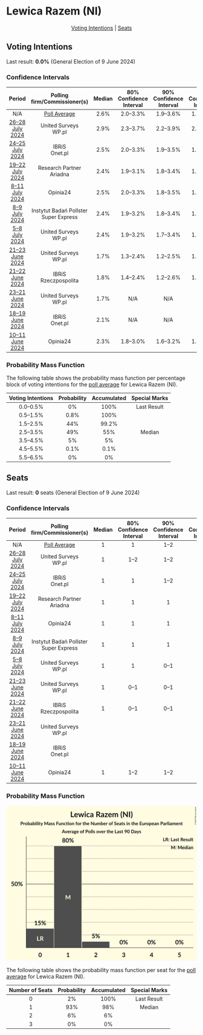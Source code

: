 # Lewica Razem (NI)

<p align="center"><a href="#voting-intentions">Voting Intentions</a> | <a href="#seats">Seats</a></p>

## Voting Intentions

Last result: **0.0%** (General Election of 9 June 2024)

### Confidence Intervals

| Period     | Polling firm/Commissioner(s) | Median | 80% Confidence Interval | 90% Confidence Interval | 95% Confidence Interval | 99% Confidence Interval |
|:----------:|:----------------:|:-----------:|:-----------------------:|:-----------------------:|:-----------------------:|:-----------------------:|
| N/A | [Poll Average](average.html) | 2.6% | 2.0–3.3% | 1.9–3.6% | 1.7–3.8% | 1.5–4.2% |
| [26–28 July 2024](2024-07-28-UnitedSurveys.html) | United Surveys <br> WP.pl | 2.9% | 2.3–3.7% | 2.2–3.9% | 2.0–4.1% | 1.8–4.6% |
| [24–25 July 2024](2024-07-25-IBRiS.html) | IBRiS <br> Onet.pl | 2.5% | 2.0–3.3% | 1.9–3.5% | 1.8–3.7% | 1.5–4.0% |
| [19–22 July 2024](2024-07-22-ResearchPartner.html) | Research Partner <br> Ariadna | 2.4% | 1.9–3.1% | 1.8–3.4% | 1.6–3.5% | 1.4–3.9% |
| [8–11 July 2024](2024-07-11-Opinia24.html) | Opinia24 | 2.5% | 2.0–3.3% | 1.8–3.5% | 1.7–3.7% | 1.5–4.1% |
| [8–9 July 2024](2024-07-09-InstytutBadańPollster.html) | Instytut Badań Pollster <br> Super Express | 2.4% | 1.9–3.2% | 1.8–3.4% | 1.6–3.6% | 1.4–4.0% |
| [5–8 July 2024](2024-07-08-UnitedSurveys.html) | United Surveys <br> WP.pl | 2.4% | 1.9–3.2% | 1.7–3.4% | 1.6–3.6% | 1.4–3.9% |
| [21–23 June 2024](2024-06-23-UnitedSurveys.html) | United Surveys <br> WP.pl | 1.7% | 1.3–2.4% | 1.2–2.5% | 1.1–2.7% | 0.9–3.1% |
| [21–22 June 2024](2024-06-22-IBRiS.html) | IBRiS <br> Rzeczpospolita | 1.8% | 1.4–2.4% | 1.2–2.6% | 1.1–2.8% | 1.0–3.1% |
| [23–21 June 2024](2024-06-21-UnitedSurveys.html) | United Surveys <br> WP.pl | 1.7% | N/A | N/A | N/A | N/A |
| [18–19 June 2024](2024-06-19-IBRiS.html) | IBRiS <br> Onet.pl | 2.1% | N/A | N/A | N/A | N/A |
| [10–11 June 2024](2024-06-11-Opinia24.html) | Opinia24 | 2.3% | 1.8–3.0% | 1.6–3.2% | 1.5–3.4% | 1.3–3.8% |

### Probability Mass Function

The following table shows the probability mass function per percentage block of voting intentions for the [poll average](average.html) for Lewica Razem (NI).

| Voting Intentions | Probability | Accumulated | Special Marks |
|:-----------------:|:-----------:|:-----------:|:-------------:|
| 0.0–0.5% | 0% | 100% | Last Result |
| 0.5–1.5% | 0.8% | 100% |  |
| 1.5–2.5% | 44% | 99.2% |  |
| 2.5–3.5% | 49% | 55% | Median |
| 3.5–4.5% | 5% | 5% |  |
| 4.5–5.5% | 0.1% | 0.1% |  |
| 5.5–6.5% | 0% | 0% |  |


## Seats

Last result: **0** seats (General Election of 9 June 2024)

### Confidence Intervals

| Period     | Polling firm/Commissioner(s) | Median | 80% Confidence Interval | 90% Confidence Interval | 95% Confidence Interval | 99% Confidence Interval |
|:----------:|:----------------:|:------:|:-----------------------:|:-----------------------:|:-----------------------:|:-----------------------:|
| N/A | [Poll Average](average.html) | 1 | 1 | 1–2 | 1–2 | 0–2 |
| [26–28 July 2024](2024-07-28-UnitedSurveys.html) | United Surveys <br> WP.pl | 1 | 1–2 | 1–2 | 1–2 | 1–2 |
| [24–25 July 2024](2024-07-25-IBRiS.html) | IBRiS <br> Onet.pl | 1 | 1 | 1–2 | 1–2 | 0–2 |
| [19–22 July 2024](2024-07-22-ResearchPartner.html) | Research Partner <br> Ariadna | 1 | 1 | 1 | 0–1 | 0–2 |
| [8–11 July 2024](2024-07-11-Opinia24.html) | Opinia24 | 1 | 1 | 1 | 1–2 | 0–2 |
| [8–9 July 2024](2024-07-09-InstytutBadańPollster.html) | Instytut Badań Pollster <br> Super Express | 1 | 1 | 1 | 1–2 | 0–2 |
| [5–8 July 2024](2024-07-08-UnitedSurveys.html) | United Surveys <br> WP.pl | 1 | 1 | 0–1 | 0–2 | 0–2 |
| [21–23 June 2024](2024-06-23-UnitedSurveys.html) | United Surveys <br> WP.pl | 1 | 0–1 | 0–1 | 0–1 | 0–1 |
| [21–22 June 2024](2024-06-22-IBRiS.html) | IBRiS <br> Rzeczpospolita | 1 | 0–1 | 0–1 | 0–1 | 0–1 |
| [23–21 June 2024](2024-06-21-UnitedSurveys.html) | United Surveys <br> WP.pl |  |  |  |  |  |
| [18–19 June 2024](2024-06-19-IBRiS.html) | IBRiS <br> Onet.pl |  |  |  |  |  |
| [10–11 June 2024](2024-06-11-Opinia24.html) | Opinia24 | 1 | 1–2 | 1–2 | 1–2 | 0–2 |

### Probability Mass Function

![Graph with seats probability mass function not yet produced](average-seats-pmf-lewicarazemni.png "Seats Probability Mass Function")

The following table shows the probability mass function per seat for the [poll average](average.html) for Lewica Razem (NI).

| Number of Seats | Probability | Accumulated | Special Marks |
|:---------------:|:-----------:|:-----------:|:-------------:|
| 0 | 2% | 100% | Last Result |
| 1 | 93% | 98% | Median |
| 2 | 6% | 6% |  |
| 3 | 0% | 0% |  |


